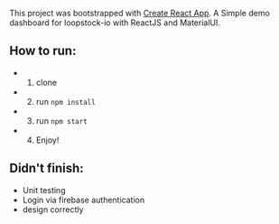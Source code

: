 This project was bootstrapped with [Create React App](https://github.com/facebookincubator/create-react-app).
A Simple demo dashboard for loopstock-io with ReactJS and MaterialUI.

## How to run:
- 1. clone
- 2. run `npm install`
- 3. run `npm start`
- 4. Enjoy!

## Didn't finish:
- Unit testing
- Login via firebase authentication
- design correctly

